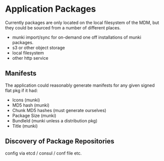 # Application Packages #

Currently packages are only located on the local filesystem of the MDM, but they could be sourced from a number of
different places.

- munki import/sync for on-demand one off installations of munki packages.
- s3 or other object storage
- local filesystem
- other http service

## Manifests ##

The application could reasonably generate manifests for any given signed flat pkg if it had:

- Icons (munki)
- MD5 hash (munki)
- Chunk MD5 hashes (must generate ourselves)
- Package Size (munki)
- BundleId (munki unless a distribution pkg)
- Title (munki)

## Discovery of Package Repositories ##

config via etcd / consul / conf file etc.



